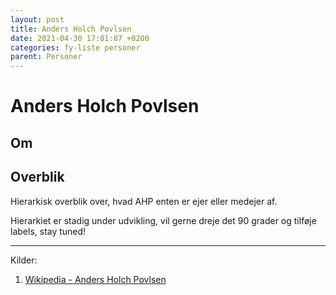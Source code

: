 ```yaml
---
layout: post 	
title: Anders Holch Povlsen
date: 2021-04-30 17:01:07 +0200
categories: fy-liste personer
parent: Personer
---
```


<script src="https://d3js.org/d3.v6.min.js"></script>

<script>
var width = 460;
var height = 460;

document.addEventListener('DOMContentLoaded', function(e) {
var svg = d3.select("#hierarchy")
  .append("svg")
    .attr("width", width)
    .attr("height", height)
  .append("g")
    .attr("transform", "translate(40,0)");  

var data = JSON.parse('{"children":[{"name":"boss1","children":[{"name":"mister_a","colname":"level3"},{"name":"mister_b","colname":"level3"},{"name":"mister_c","colname":"level3"},{"name":"mister_d","colname":"level3"}],"colname":"level2"},{"name":"boss2","children":[{"name":"mister_e","colname":"level3"},{"name":"mister_f","colname":"level3"},{"name":"mister_g","colname":"level3"},{"name":"mister_h","colname":"level3"}],"colname":"level2"}],"name":"CEO"}');

  console.log(data);

  var cluster = d3.cluster()
    .size([height, width - 100]);

  var root = d3.hierarchy(data, function(d) {
      return d.children;
  });
  cluster(root);

  svg.selectAll('path')
    .data( root.descendants().slice(1) )
    .enter()
    .append('path')
    .attr("d", function(d) {
        return "M" + d.y + "," + d.x
                + "C" + (d.parent.y + 50) + "," + d.x
                + " " + (d.parent.y + 150) + "," + d.parent.x 
                + " " + d.parent.y + "," + d.parent.x;
              })
    .style("fill", 'none')
    .attr("stroke", '#ccc');

  svg.selectAll("g")
      .data(root.descendants())
      .enter()
      .append("g")
      .attr("transform", function(d) {
          return "translate(" + d.y + "," + d.x + ")";
      })
      .append("circle")
        .attr("r", 7)
        .style("fill", "#69b3a2")
        .attr("stroke", "black")
        .style("stroke-width", 2);
});

</script>

# Anders Holch Povlsen
## Om

## Overblik 
Hierarkisk overblik over, hvad AHP enten er ejer eller medejer af.


Hierarkiet er stadig under udvikling, vil gerne dreje det 90 grader og tilføje labels, stay tuned!
<div id="hierarchy"></div>

---

Kilder:

1. <a id="ahp-wiki"></a>[Wikipedia - Anders Holch Povlsen](https://en.wikipedia.org/wiki/Anders_Holch_Povlsen)
